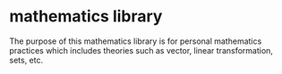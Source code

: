 # mathematics library

The purpose of this mathematics library is for personal mathematics practices which includes theories such as
vector, linear transformation, sets, etc.
